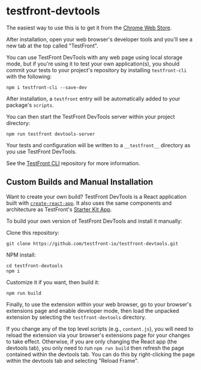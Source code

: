 # testfront-devtools

The easiest way to use this is to get it from the <a href='https://chrome.google.com/webstore/category/extensions' target='_blank' rel='noopener noreferrer'>Chrome Web Store</a>.

After installation, open your web browser's developer tools and you'll see a new tab at the top called "TestFront".

You can use TestFront DevTools with any web page using local storage mode, but if you're using it to test your own application(s), you should commit your tests to your project's repository by installing `testfront-cli` with the following:
```
npm i testfront-cli --save-dev
```

After installation, a `testfront` entry will be automatically added to your package's `scripts`.

You can then start the TestFront DevTools server within your project directory:
```
npm run testfront devtools-server
```

Your tests and configuration will be written to a `__testfront__` directory as you use TestFront DevTools.

See the [TestFront CLI](https://github.com/testfront-io/testfront-cli) repository for more information.


## Custom Builds and Manual Installation

Want to create your own build? TestFront DevTools is a React application built with [`create-react-app`](https://create-react-app.dev/). It also uses the same components and architecture as TestFront's [Starter Kit App](https://github.com/testfront-io/starter-kit-app).

To build your own version of TestFront DevTools and install it manually:

Clone this repository:
```
git clone https://github.com/testfront-io/testfront-devtools.git
```

NPM install:
```
cd testfront-devtools
npm i
```

Customize it if you want, then build it:
```
npm run build
```

Finally, to use the extension within your web browser, go to your browser's extensions page and enable developer mode, then load the unpacked extension by selecting the `testfront-devtools` directory.

If you change any of the top level scripts (e.g., `content.js`), you will need to reload the extension via your browser's extensions page for your changes to take effect. Otherwise, if you are only changing the React app (the devtools tab), you only need to run `npm run build` then refresh the page contained within the devtools tab. You can do this by right-clicking the page within the devtools tab and selecting "Reload Frame".
